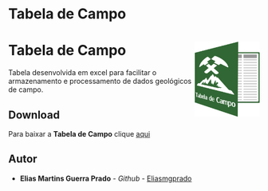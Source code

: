 # Tabela de Campo

<h1> 
Tabela de Campo
<img align="right" src="https://github.com/Eliasmgprado/Tabela_de_Campo/blob/master/logo.png" height="150" width="130">
</h1>


Tabela desenvolvida em excel para facilitar o armazenamento e processamento de dados geológicos de campo.

## Download

Para baixar a **Tabela de Campo** clique [aqui](https://github.com/Eliasmgprado/Tabela_de_Campo/archive/master.zip)

## Autor

* **Elias Martins Guerra Prado** - *Github* - [Eliasmgprado](https://github.com/Eliasmgprado)
